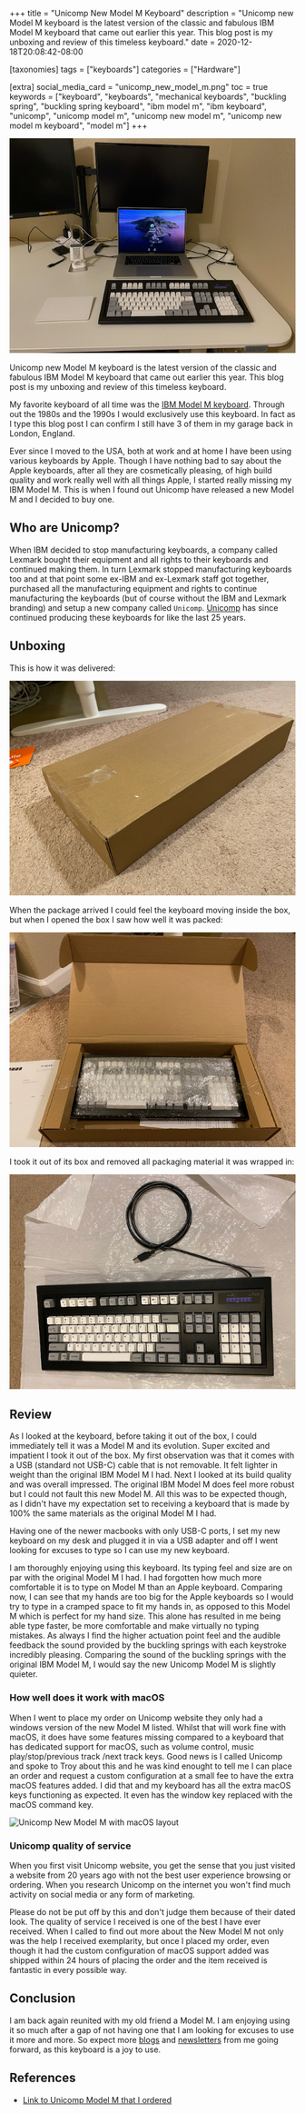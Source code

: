 +++
title = "Unicomp New Model M Keyboard"
description = "Unicomp new Model M keyboard is the latest version of the classic and fabulous IBM Model M keyboard that came out earlier this year. This blog post is my unboxing and review of this timeless keyboard."
date = 2020-12-18T20:08:42-08:00

[taxonomies]
tags = ["keyboards"]
categories = ["Hardware"]

[extra]
social_media_card = "unicomp_new_model_m.png"
toc = true
keywords = ["keyboard", "keyboards", "mechanical keyboards", "buckling spring", "buckling spring keyboard", "ibm model m", "ibm keyboard", "unicomp", "unicomp model m", "unicomp new model m", "unicomp new model m keyboard", "model m"]
+++

![Unicomp Model M](unicomp_new_model_m.png)

Unicomp new Model M keyboard is the latest version of the classic and fabulous IBM Model M keyboard that came out earlier this year. This blog post is my unboxing and review of this timeless keyboard.

My favorite keyboard of all time was the [IBM Model M keyboard](https://en.wikipedia.org/wiki/Model_M_keyboard). Through out the 1980s and the 1990s I would exclusively use this keyboard. In fact as I type this blog post I can confirm I still have 3 of them in my garage back in London, England.

Ever since I moved to the USA, both at work and at home I have been using various keyboards by Apple. Though I have nothing bad to say about the Apple keyboards, after all they are cosmetically pleasing, of high build quality and work really well with all things Apple, I started really missing my IBM Model M. This is when I found out Unicomp have released a new Model M and I decided to buy one.

## Who are Unicomp?

When IBM decided to stop manufacturing keyboards, a company called Lexmark bought their equipment and all rights to their keyboards and continued making them. In turn Lexmark stopped manufacturing keyboards too and at that point some ex-IBM and ex-Lexmark staff got together, purchased all the manufacturing equipment and rights to continue manufacturing the keyboards (but of course without the IBM and Lexmark branding) and setup a new company called `Unicomp`. [Unicomp](https://www.pckeyboard.com/) has since continued producing these keyboards for like the last 25 years.

## Unboxing

This is how it was delivered:

![Unicomp New Model M box](unicomp_model_m_box.png)

When the package arrived I could feel the keyboard moving inside the box, but when I opened the box I saw how well it was packed:

![Unicomp New Model M opened box](unicomp_model_m_open_box.png)

I took it out of its box and removed all packaging material it was wrapped in:

![Unicomp New Model M Keyboard](unicomp_model_m_out_of_box.png)

## Review

As I looked at the keyboard, before taking it out of the box, I could immediately tell it was a Model M and its evolution. Super excited and impatient I took it out of the box. My first observation was that it comes with a USB (standard not USB-C) cable that is not removable. It felt lighter in weight than the original IBM Model M I had. Next I looked at its build quality and was overall impressed. The original IBM Model M does feel more robust but I could not fault this new Model M. All this was to be expected though, as I didn't have my expectation set to receiving a keyboard that is made by 100% the same materials as the original Model M I had. 

Having one of the newer macbooks with only USB-C ports, I set my new keyboard on my desk and plugged it in via a USB adapter and off I went looking for excuses to type so I can use my new keyboard.

I am thoroughly enjoying using this keyboard. Its typing feel and size are on par with the original Model M I had. I had forgotten how much more comfortable it is to type on Model M than an Apple keyboard. Comparing now, I can see that my hands are too big for the Apple keyboards so I would try to type in a cramped space to fit my hands in, as opposed to this Model M which is perfect for my hand size. This alone has resulted in me being able type faster, be more comfortable and make virtually no typing mistakes. As always I find the higher actuation point feel and the audible feedback the sound provided by the buckling springs with each keystroke incredibly pleasing. Comparing the sound of the buckling springs with the original IBM Model M, I would say the new Unicomp Model M is slightly quieter.

### How well does it work with macOS

When I went to place my order on Unicomp website they only had a windows version of the new Model M listed. Whilst that will work fine with macOS, it does have some features missing compared to a keyboard that has dedicated support for macOS, such as volume control, music play/stop/previous track /next track keys. Good news is I called Unicomp and spoke to Troy about this and he was kind enought to tell me I can place an order and request a custom configuration at a small fee to have the extra macOS features added. I did that and my keyboard has all the extra macOS keys functioning as expected. It even has the window key replaced with the macOS command key. 

![Unicomp New Model M with macOS layout](unicomp_model_m_mac_keys.png)

### Unicomp quality of service

When you first visit Unicomp website, you get the sense that you just visited a website from 20 years ago with not the best user experience browsing or ordering. When you research Unicomp on the internet you won't find much activity on social media or any form of marketing.

Please do not be put off by this and don't judge them because of their dated look. The quality of service I received is one of the best I have ever received. When I called to find out more about the New Model M not only was the help I received exemplarity, but once I placed my order, even though it had the custom configuration of macOS support added was shipped within 24 hours of placing the order and the item received is fantastic in every possible way.

## Conclusion

I am back again reunited with my old friend a Model M. I am enjoying using it so much after a gap of not having one that I am looking for excuses to use it more and more. So expect more [blogs](https://www.softinio.com) and [newsletters](https://notes.softinio.com) from me going forward, as this keyboard is a joy to use. 

## References

- [Link to Unicomp Model M that I ordered](https://www.pckeyboard.com/page/product/NEW_M)
